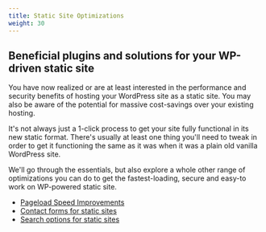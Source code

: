 ```yaml
---
title: Static Site Optimizations
weight: 30
---
```


## Beneficial plugins and solutions for your WP-driven static site

You have now realized or are at least interested in the performance and security benefits of hosting  your WordPress site as a static site. You may also be aware of the potential for massive cost-savings over your existing hosting.

It's not always just a 1-click process to get your site fully functional in its new static format. There's usually at least one thing you'll need to tweak in order to get it functioning the same as it was when it was a plain old vanilla WordPress site.

We'll go through the essentials, but also explore a whole other range of optimizations you can do to get the fastest-loading, secure and easy-to work on WP-powered static site.

 - [Pageload Speed Improvements](/docs/basics/pageload-speed)
 - [Contact forms for static sites](/docs/basics/contact-forms-for-static-sites)
 - [Search options for static sites](/docs/basics/search-options-for-static-sites)

